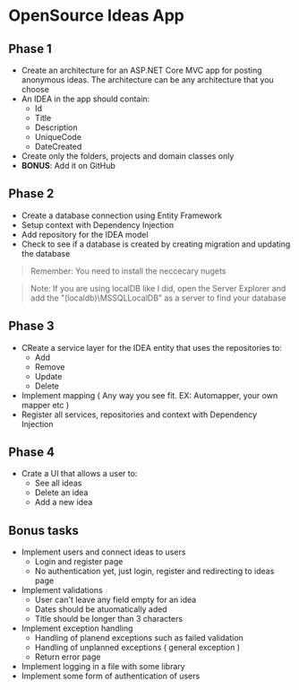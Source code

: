 # OpenSource Ideas App

## Phase 1
* Create an architecture for an ASP.NET Core MVC app for posting anonymous ideas. The architecture can be any architecture that you choose
* An IDEA in the app should contain:
  * Id
  * Title
  * Description
  * UniqueCode
  * DateCreated
* Create only the folders, projects and domain classes only
* **BONUS**: Add it on GitHub

## Phase 2
* Create a database connection using Entity Framework
* Setup context with Dependency Injection
* Add repository for the IDEA model
* Check to see if a database is created by creating migration and updating the database
> Remember: You need to install the neccecary nugets

> Note: If you are using localDB like I did, open the Server Explorer and add the "(localdb)\MSSQLLocalDB" as a server to find your database

## Phase 3
* CReate a service layer for the IDEA entity that uses the repositories to:
  * Add
  * Remove
  * Update
  * Delete 
* Implement mapping ( Any way you see fit. EX: Automapper, your own mapper etc )
* Register all services, repositories and context with Dependency Injection

## Phase 4
* Crate a UI that allows a user to:
  * See all ideas
  * Delete an idea
  * Add a new idea

## Bonus tasks
* Implement users and connect ideas to users
  * Login and register page
  * No authentication yet, just login, register and redirecting to ideas page
* Implement validations
  * User can't leave any field empty for an idea
  * Dates should be atuomatically aded
  * Title should be longer than 3 characters
* Implement exception handling
  * Handling of planend exceptions such as failed validation
  * Handling of unplanned exceptions ( general exception )
  * Return error page
 * Implement logging in a file with some library
 * Implement some form of authentication of users
